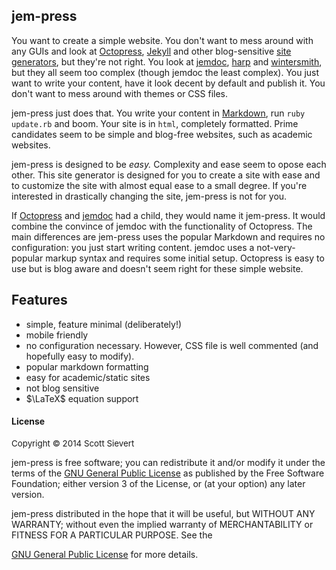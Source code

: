 ## jem-press

You want to create a simple website. You don't want to mess around with any
GUIs and look at [Octopress][octo], [Jekyll][jekyll] and other blog-sensitive
[site generators][site], but they're not right. You look at [jemdoc][jemdoc],
[harp][harp] and [wintersmith][winter], but they all seem too complex (though
jemdoc the least complex). You just want to write your content, have it look
decent by default and publish it. You don't want to mess around with themes or CSS files.

jem-press just does that. You write your content in [Markdown][markdown], run `ruby
update.rb` and boom. Your site is in `html`, completely formatted. Prime
candidates seem to be simple and blog-free websites, such as academic websites.

jem-press is designed to be *easy.* Complexity and ease seem to opose each
other. This site generator is designed for you to create a site with ease and to
customize the site with almost equal ease to a small degree. If you're
interested in drastically changing the site, jem-press is not for you.

If [Octopress][octo] and [jemdoc][jemdoc] had a child, they would name it
jem-press. It would combine the convince of jemdoc with the functionality of
Octopress. The main differences are jem-press uses the popular Markdown and
requires no configuration: you just start writing content. jemdoc uses a
not-very-popular markup syntax and requires some initial setup.  Octopress is
easy to use but is blog aware and doesn't seem right for these simple website.

## Features
* simple, feature minimal (deliberately!)
* mobile friendly
* no configuration necessary. However, CSS file is well commented (and
  hopefully easy to modify).
* popular markdown formatting
* easy for academic/static sites
* not blog sensitive
* $\LaTeX$ equation support

#### License

<p style="font-size: 10pt">
Copyright © 2014 Scott Sievert<br>

jem-press is free software; you can redistribute it and/or modify it under the
terms of the <a href="http://www.gnu.org/licenses/gpl-3.0.html">GNU General Public License</a>  as published by the Free Software Foundation; either version 3 of the License, or (at your option) any later version. <br>

jem-press distributed in the hope that it will be useful, but WITHOUT ANY WARRANTY; without even the implied warranty of MERCHANTABILITY or FITNESS FOR A PARTICULAR PURPOSE. See the 
<!--[GNU General Public License][gnu] -->
<a href="http://www.gnu.org/licenses/gpl-3.0.html">GNU General Public License</a>
for more details.
</p>

[jem-press-ex]:http://scottsievert.github.io/jem-press/
[gnu]:http://www.gnu.org/licenses/gpl-3.0.html
[other]:http://staticsitegenerators.net
[harp]:http://harpjs.com/docs/quick-start
[winter]:http://wintersmith.io
[jekyll]:http://jekyllrb.com
[octo]:http://octopress.org
[site]:http://staticsitegenerators.net
[jemdoc]:http://jemdoc.jaboc.net/
[markdown]:https://en.wikipedia.org/wiki/Markdown#Example
